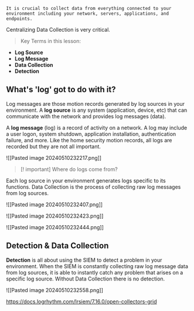 
```
It is crucial to collect data from everything connected to your environment including your network, servers, applications, and endpoints.
```

Centralizing Data Collection is very critical.


> Key Terms in this lesson:
- **Log Source**
- **Log Message**
- **Data Collection**
- **Detection**

## **What's 'log' got to do with it?**

Log messages are those motion records generated by log sources in your environment. A **log source** is any system (application, device, etc) that can communicate with the network and provides log messages (data).

A **log message** (log) is a record of activity on a network. A log may include a user logon, system shutdown, application installation, authentication failure, and more. Like the home security motion records, all logs are recorded but they are not all important.

![[Pasted image 20240510232217.png]]


>[! important] Where do logs come from?

Each log source in your environment generates logs specific to its functions. Data Collection is the process of collecting raw log messages from log sources.

![[Pasted image 20240510232407.png]]

![[Pasted image 20240510232423.png]]

![[Pasted image 20240510232444.png]]



## **Detection & Data Collection**

**Detection** is all about using the SIEM to detect a problem in your environment. When the SIEM is constantly collecting raw log message data from log sources, it is able to instantly catch any problem that arises on a specific log source. Without Data Collection there is no detection.

![[Pasted image 20240510232558.png]]


https://docs.logrhythm.com/lrsiem/7.16.0/open-collectors-grid